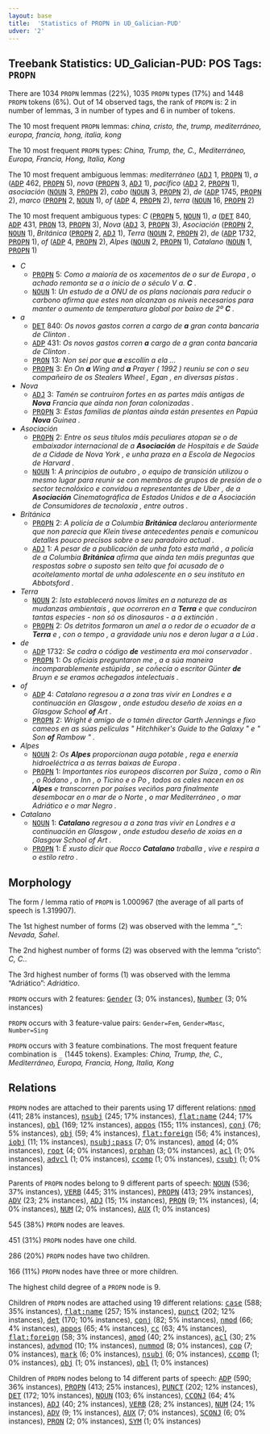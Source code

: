 ```yaml
---
layout: base
title:  'Statistics of PROPN in UD_Galician-PUD'
udver: '2'
---
```


## Treebank Statistics: UD_Galician-PUD: POS Tags: `PROPN`

There are 1034 `PROPN` lemmas (22%), 1035 `PROPN` types (17%) and 1448 `PROPN` tokens (6%).
Out of 14 observed tags, the rank of `PROPN` is: 2 in number of lemmas, 3 in number of types and 6 in number of tokens.

The 10 most frequent `PROPN` lemmas: <em>china, cristo, the, trump, mediterráneo, europa, francia, hong, italia, kong</em>

The 10 most frequent `PROPN` types:  <em>China, Trump, the, C., Mediterráneo, Europa, Francia, Hong, Italia, Kong</em>

The 10 most frequent ambiguous lemmas: <em>mediterráneo</em> (<tt><a href="gl_pud-pos-ADJ.html">ADJ</a></tt> 1, <tt><a href="gl_pud-pos-PROPN.html">PROPN</a></tt> 1), <em>a</em> (<tt><a href="gl_pud-pos-ADP.html">ADP</a></tt> 462, <tt><a href="gl_pud-pos-PROPN.html">PROPN</a></tt> 5), <em>nova</em> (<tt><a href="gl_pud-pos-PROPN.html">PROPN</a></tt> 3, <tt><a href="gl_pud-pos-ADJ.html">ADJ</a></tt> 1), <em>pacífico</em> (<tt><a href="gl_pud-pos-ADJ.html">ADJ</a></tt> 2, <tt><a href="gl_pud-pos-PROPN.html">PROPN</a></tt> 1), <em>asociación</em> (<tt><a href="gl_pud-pos-NOUN.html">NOUN</a></tt> 3, <tt><a href="gl_pud-pos-PROPN.html">PROPN</a></tt> 2), <em>cabo</em> (<tt><a href="gl_pud-pos-NOUN.html">NOUN</a></tt> 3, <tt><a href="gl_pud-pos-PROPN.html">PROPN</a></tt> 2), <em>de</em> (<tt><a href="gl_pud-pos-ADP.html">ADP</a></tt> 1745, <tt><a href="gl_pud-pos-PROPN.html">PROPN</a></tt> 2), <em>marco</em> (<tt><a href="gl_pud-pos-PROPN.html">PROPN</a></tt> 2, <tt><a href="gl_pud-pos-NOUN.html">NOUN</a></tt> 1), <em>of</em> (<tt><a href="gl_pud-pos-ADP.html">ADP</a></tt> 4, <tt><a href="gl_pud-pos-PROPN.html">PROPN</a></tt> 2), <em>terra</em> (<tt><a href="gl_pud-pos-NOUN.html">NOUN</a></tt> 16, <tt><a href="gl_pud-pos-PROPN.html">PROPN</a></tt> 2)

The 10 most frequent ambiguous types:  <em>C</em> (<tt><a href="gl_pud-pos-PROPN.html">PROPN</a></tt> 5, <tt><a href="gl_pud-pos-NOUN.html">NOUN</a></tt> 1), <em>a</em> (<tt><a href="gl_pud-pos-DET.html">DET</a></tt> 840, <tt><a href="gl_pud-pos-ADP.html">ADP</a></tt> 431, <tt><a href="gl_pud-pos-PRON.html">PRON</a></tt> 13, <tt><a href="gl_pud-pos-PROPN.html">PROPN</a></tt> 3), <em>Nova</em> (<tt><a href="gl_pud-pos-ADJ.html">ADJ</a></tt> 3, <tt><a href="gl_pud-pos-PROPN.html">PROPN</a></tt> 3), <em>Asociación</em> (<tt><a href="gl_pud-pos-PROPN.html">PROPN</a></tt> 2, <tt><a href="gl_pud-pos-NOUN.html">NOUN</a></tt> 1), <em>Británica</em> (<tt><a href="gl_pud-pos-PROPN.html">PROPN</a></tt> 2, <tt><a href="gl_pud-pos-ADJ.html">ADJ</a></tt> 1), <em>Terra</em> (<tt><a href="gl_pud-pos-NOUN.html">NOUN</a></tt> 2, <tt><a href="gl_pud-pos-PROPN.html">PROPN</a></tt> 2), <em>de</em> (<tt><a href="gl_pud-pos-ADP.html">ADP</a></tt> 1732, <tt><a href="gl_pud-pos-PROPN.html">PROPN</a></tt> 1), <em>of</em> (<tt><a href="gl_pud-pos-ADP.html">ADP</a></tt> 4, <tt><a href="gl_pud-pos-PROPN.html">PROPN</a></tt> 2), <em>Alpes</em> (<tt><a href="gl_pud-pos-NOUN.html">NOUN</a></tt> 2, <tt><a href="gl_pud-pos-PROPN.html">PROPN</a></tt> 1), <em>Catalano</em> (<tt><a href="gl_pud-pos-NOUN.html">NOUN</a></tt> 1, <tt><a href="gl_pud-pos-PROPN.html">PROPN</a></tt> 1)


* <em>C</em>
  * <tt><a href="gl_pud-pos-PROPN.html">PROPN</a></tt> 5: <em>Como a maioría de os xacementos de o sur de Europa , o achado remonta se a o inicio de o século V a. <b>C</b> .</em>
  * <tt><a href="gl_pud-pos-NOUN.html">NOUN</a></tt> 1: <em>Un estudo de a ONU de os plans nacionais para reducir o carbono afirma que estes non alcanzan os niveis necesarios para manter o aumento de temperatura global por baixo de 2º <b>C</b> .</em>
* <em>a</em>
  * <tt><a href="gl_pud-pos-DET.html">DET</a></tt> 840: <em>Os novos gastos corren a cargo de <b>a</b> gran conta bancaria de Clinton .</em>
  * <tt><a href="gl_pud-pos-ADP.html">ADP</a></tt> 431: <em>Os novos gastos corren <b>a</b> cargo de a gran conta bancaria de Clinton .</em>
  * <tt><a href="gl_pud-pos-PRON.html">PRON</a></tt> 13: <em>Non sei por que <b>a</b> escollín a ela ...</em>
  * <tt><a href="gl_pud-pos-PROPN.html">PROPN</a></tt> 3: <em>En On <b>a</b> Wing and <b>a</b> Prayer ( 1992 ) reuniu se con o seu compañeiro de os Stealers Wheel , Egan , en diversas pistas .</em>
* <em>Nova</em>
  * <tt><a href="gl_pud-pos-ADJ.html">ADJ</a></tt> 3: <em>Tamén se contruíron fortes en as partes máis antigas de <b>Nova</b> Francia que aínda non foran colonizadas .</em>
  * <tt><a href="gl_pud-pos-PROPN.html">PROPN</a></tt> 3: <em>Estas familias de plantas aínda están presentes en Papúa <b>Nova</b> Guinea .</em>
* <em>Asociación</em>
  * <tt><a href="gl_pud-pos-PROPN.html">PROPN</a></tt> 2: <em>Entre os seus títulos máis peculiares atopan se o de embaixador internacional de a <b>Asociación</b> de Hospitais e de Saúde de a Cidade de Nova York , e unha praza en a Escola de Negocios de Harvard .</em>
  * <tt><a href="gl_pud-pos-NOUN.html">NOUN</a></tt> 1: <em>A principios de outubro , o equipo de transición utilizou o mesmo lugar para reunir se con membros de grupos de presión de o sector tecnolóxico e convidou a representantes de Uber , de a <b>Asociación</b> Cinematográfica de Estados Unidos e de a Asociación de Consumidores de tecnoloxía , entre outros .</em>
* <em>Británica</em>
  * <tt><a href="gl_pud-pos-PROPN.html">PROPN</a></tt> 2: <em>A policía de a Columbia <b>Británica</b> declarou anteriormente que non parecía que Klein tivese antecedentes penais e comunicou detalles pouco precisos sobre o seu paradoiro actual .</em>
  * <tt><a href="gl_pud-pos-ADJ.html">ADJ</a></tt> 1: <em>A pesar de a publicación de unha foto esta mañá , a policía de a Columbia <b>Británica</b> afirma que aínda ten máis preguntas que respostas sobre o suposto sen teito que foi acusado de o acoitelamento mortal de unha adolescente en o seu instituto en Abbotsford .</em>
* <em>Terra</em>
  * <tt><a href="gl_pud-pos-NOUN.html">NOUN</a></tt> 2: <em>Isto establecerá novos límites en a natureza de as mudanzas ambientais , que ocorreron en a <b>Terra</b> e que conduciron tantas especies - non só os dinosauros - a a extinción .</em>
  * <tt><a href="gl_pud-pos-PROPN.html">PROPN</a></tt> 2: <em>Os detritos formaron un anel a o redor de o ecuador de a <b>Terra</b> e , con o tempo , a gravidade uniu nos e deron lugar a a Lúa .</em>
* <em>de</em>
  * <tt><a href="gl_pud-pos-ADP.html">ADP</a></tt> 1732: <em>Se cadra o código <b>de</b> vestimenta era moi conservador .</em>
  * <tt><a href="gl_pud-pos-PROPN.html">PROPN</a></tt> 1: <em>Os oficiais preguntaron me , a a súa maneira incomparablemente estúpida , se coñecía o escritor Günter <b>de</b> Bruyn e se eramos achegados intelectuais .</em>
* <em>of</em>
  * <tt><a href="gl_pud-pos-ADP.html">ADP</a></tt> 4: <em>Catalano regresou a a zona tras vivir en Londres e a continuación en Glasgow , onde estudou deseño de xoias en a Glasgow School <b>of</b> Art .</em>
  * <tt><a href="gl_pud-pos-PROPN.html">PROPN</a></tt> 2: <em>Wright é amigo de o tamén director Garth Jennings e fixo cameos en as súas películas " Hitchhiker's Guide to the Galaxy " e " Son <b>of</b> Rambow " .</em>
* <em>Alpes</em>
  * <tt><a href="gl_pud-pos-NOUN.html">NOUN</a></tt> 2: <em>Os <b>Alpes</b> proporcionan auga potable , rega e enerxía hidroeléctrica a as terras baixas de Europa .</em>
  * <tt><a href="gl_pud-pos-PROPN.html">PROPN</a></tt> 1: <em>Importantes ríos europeos discorren por Suíza , como o Rin , o Ródano , o Inn , o Ticino e o Po , todos os cales nacen en os <b>Alpes</b> e transcorren por países veciños para finalmente desembocar en o mar de o Norte , o mar Mediterráneo , o mar Adriático e o mar Negro .</em>
* <em>Catalano</em>
  * <tt><a href="gl_pud-pos-NOUN.html">NOUN</a></tt> 1: <em><b>Catalano</b> regresou a a zona tras vivir en Londres e a continuación en Glasgow , onde estudou deseño de xoias en a Glasgow School of Art .</em>
  * <tt><a href="gl_pud-pos-PROPN.html">PROPN</a></tt> 1: <em>É xusto dicir que Rocco <b>Catalano</b> traballa , vive e respira a o estilo retro .</em>

## Morphology

The form / lemma ratio of `PROPN` is 1.000967 (the average of all parts of speech is 1.319907).

The 1st highest number of forms (2) was observed with the lemma “_”: <em>Nevada, Sahel</em>.

The 2nd highest number of forms (2) was observed with the lemma “cristo”: <em>C, C.</em>.

The 3rd highest number of forms (1) was observed with the lemma “Adriático”: <em>Adriático</em>.

`PROPN` occurs with 2 features: <tt><a href="gl_pud-feat-Gender.html">Gender</a></tt> (3; 0% instances), <tt><a href="gl_pud-feat-Number.html">Number</a></tt> (3; 0% instances)

`PROPN` occurs with 3 feature-value pairs: `Gender=Fem`, `Gender=Masc`, `Number=Sing`

`PROPN` occurs with 3 feature combinations.
The most frequent feature combination is `_` (1445 tokens).
Examples: <em>China, Trump, the, C., Mediterráneo, Europa, Francia, Hong, Italia, Kong</em>


## Relations

`PROPN` nodes are attached to their parents using 17 different relations: <tt><a href="gl_pud-dep-nmod.html">nmod</a></tt> (411; 28% instances), <tt><a href="gl_pud-dep-nsubj.html">nsubj</a></tt> (245; 17% instances), <tt><a href="gl_pud-dep-flat-name.html">flat:name</a></tt> (244; 17% instances), <tt><a href="gl_pud-dep-obl.html">obl</a></tt> (169; 12% instances), <tt><a href="gl_pud-dep-appos.html">appos</a></tt> (155; 11% instances), <tt><a href="gl_pud-dep-conj.html">conj</a></tt> (76; 5% instances), <tt><a href="gl_pud-dep-obj.html">obj</a></tt> (59; 4% instances), <tt><a href="gl_pud-dep-flat-foreign.html">flat:foreign</a></tt> (56; 4% instances), <tt><a href="gl_pud-dep-iobj.html">iobj</a></tt> (11; 1% instances), <tt><a href="gl_pud-dep-nsubj-pass.html">nsubj:pass</a></tt> (7; 0% instances), <tt><a href="gl_pud-dep-amod.html">amod</a></tt> (4; 0% instances), <tt><a href="gl_pud-dep-root.html">root</a></tt> (4; 0% instances), <tt><a href="gl_pud-dep-orphan.html">orphan</a></tt> (3; 0% instances), <tt><a href="gl_pud-dep-acl.html">acl</a></tt> (1; 0% instances), <tt><a href="gl_pud-dep-advcl.html">advcl</a></tt> (1; 0% instances), <tt><a href="gl_pud-dep-ccomp.html">ccomp</a></tt> (1; 0% instances), <tt><a href="gl_pud-dep-csubj.html">csubj</a></tt> (1; 0% instances)

Parents of `PROPN` nodes belong to 9 different parts of speech: <tt><a href="gl_pud-pos-NOUN.html">NOUN</a></tt> (536; 37% instances), <tt><a href="gl_pud-pos-VERB.html">VERB</a></tt> (445; 31% instances), <tt><a href="gl_pud-pos-PROPN.html">PROPN</a></tt> (413; 29% instances), <tt><a href="gl_pud-pos-ADV.html">ADV</a></tt> (23; 2% instances), <tt><a href="gl_pud-pos-ADJ.html">ADJ</a></tt> (15; 1% instances), <tt><a href="gl_pud-pos-PRON.html">PRON</a></tt> (9; 1% instances),  (4; 0% instances), <tt><a href="gl_pud-pos-NUM.html">NUM</a></tt> (2; 0% instances), <tt><a href="gl_pud-pos-AUX.html">AUX</a></tt> (1; 0% instances)

545 (38%) `PROPN` nodes are leaves.

451 (31%) `PROPN` nodes have one child.

286 (20%) `PROPN` nodes have two children.

166 (11%) `PROPN` nodes have three or more children.

The highest child degree of a `PROPN` node is 9.

Children of `PROPN` nodes are attached using 19 different relations: <tt><a href="gl_pud-dep-case.html">case</a></tt> (588; 35% instances), <tt><a href="gl_pud-dep-flat-name.html">flat:name</a></tt> (257; 15% instances), <tt><a href="gl_pud-dep-punct.html">punct</a></tt> (202; 12% instances), <tt><a href="gl_pud-dep-det.html">det</a></tt> (170; 10% instances), <tt><a href="gl_pud-dep-conj.html">conj</a></tt> (82; 5% instances), <tt><a href="gl_pud-dep-nmod.html">nmod</a></tt> (66; 4% instances), <tt><a href="gl_pud-dep-appos.html">appos</a></tt> (65; 4% instances), <tt><a href="gl_pud-dep-cc.html">cc</a></tt> (63; 4% instances), <tt><a href="gl_pud-dep-flat-foreign.html">flat:foreign</a></tt> (58; 3% instances), <tt><a href="gl_pud-dep-amod.html">amod</a></tt> (40; 2% instances), <tt><a href="gl_pud-dep-acl.html">acl</a></tt> (30; 2% instances), <tt><a href="gl_pud-dep-advmod.html">advmod</a></tt> (10; 1% instances), <tt><a href="gl_pud-dep-nummod.html">nummod</a></tt> (8; 0% instances), <tt><a href="gl_pud-dep-cop.html">cop</a></tt> (7; 0% instances), <tt><a href="gl_pud-dep-mark.html">mark</a></tt> (6; 0% instances), <tt><a href="gl_pud-dep-nsubj.html">nsubj</a></tt> (6; 0% instances), <tt><a href="gl_pud-dep-ccomp.html">ccomp</a></tt> (1; 0% instances), <tt><a href="gl_pud-dep-obj.html">obj</a></tt> (1; 0% instances), <tt><a href="gl_pud-dep-obl.html">obl</a></tt> (1; 0% instances)

Children of `PROPN` nodes belong to 14 different parts of speech: <tt><a href="gl_pud-pos-ADP.html">ADP</a></tt> (590; 36% instances), <tt><a href="gl_pud-pos-PROPN.html">PROPN</a></tt> (413; 25% instances), <tt><a href="gl_pud-pos-PUNCT.html">PUNCT</a></tt> (202; 12% instances), <tt><a href="gl_pud-pos-DET.html">DET</a></tt> (172; 10% instances), <tt><a href="gl_pud-pos-NOUN.html">NOUN</a></tt> (103; 6% instances), <tt><a href="gl_pud-pos-CCONJ.html">CCONJ</a></tt> (64; 4% instances), <tt><a href="gl_pud-pos-ADJ.html">ADJ</a></tt> (40; 2% instances), <tt><a href="gl_pud-pos-VERB.html">VERB</a></tt> (28; 2% instances), <tt><a href="gl_pud-pos-NUM.html">NUM</a></tt> (24; 1% instances), <tt><a href="gl_pud-pos-ADV.html">ADV</a></tt> (9; 1% instances), <tt><a href="gl_pud-pos-AUX.html">AUX</a></tt> (7; 0% instances), <tt><a href="gl_pud-pos-SCONJ.html">SCONJ</a></tt> (6; 0% instances), <tt><a href="gl_pud-pos-PRON.html">PRON</a></tt> (2; 0% instances), <tt><a href="gl_pud-pos-SYM.html">SYM</a></tt> (1; 0% instances)

